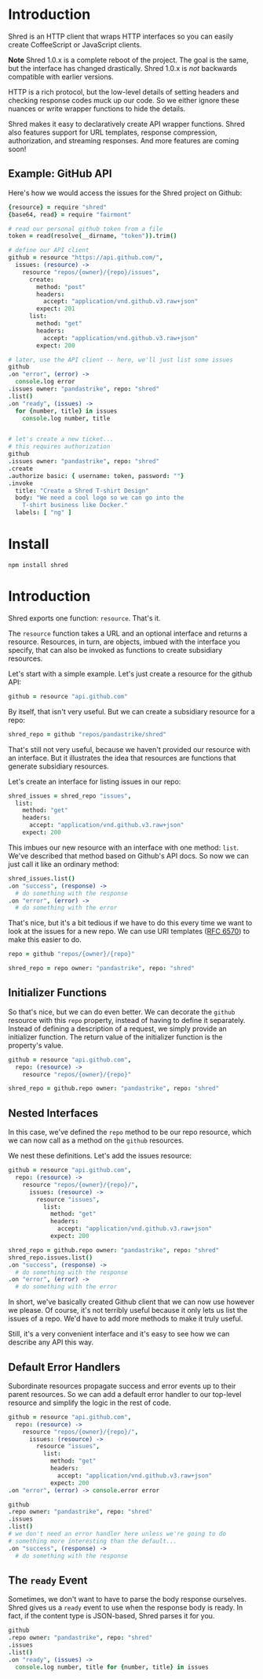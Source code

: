 # Introduction

Shred is an HTTP client that wraps HTTP interfaces so you can easily create CoffeeScript or JavaScript clients.

**Note** Shred 1.0.x is a complete reboot of the project. The goal is the same, but the interface has changed drastically. Shred 1.0.x is _not_ backwards compatible with earlier versions.

HTTP is a rich protocol, but the low-level details of setting headers and checking response codes muck up our code. So we either ignore these nuances or write wrapper functions to hide the details.

Shred makes it easy to declaratively create API wrapper functions. Shred also features support for URL templates, response compression, authorization, and streaming responses. And more features are coming soon!

## Example: GitHub API

Here's how we would access the issues for the Shred project on Github:

```coffeescript
{resource} = require "shred"
{base64, read} = require "fairmont"

# read our personal github token from a file
token = read(resolve(__dirname, "token")).trim()

# define our API client
github = resource "https://api.github.com/",
  issues: (resource) ->
    resource "repos/{owner}/{repo}/issues",
      create:
        method: "post"
        headers:
          accept: "application/vnd.github.v3.raw+json"
        expect: 201
      list:
        method: "get"
        headers:
          accept: "application/vnd.github.v3.raw+json"
        expect: 200

# later, use the API client -- here, we'll just list some issues
github
.on "error", (error) ->
  console.log error
.issues owner: "pandastrike", repo: "shred"
.list()
.on "ready", (issues) ->
  for {number, title} in issues
    console.log number, title


# let's create a new ticket...
# this requires authorization
github
.issues owner: "pandastrike", repo: "shred"
.create
.authorize basic: { username: token, password: ""}
.invoke
  title: "Create a Shred T-shirt Design"
  body: "We need a cool logo so we can go into the
    T-shirt business like Docker."
  labels: [ "ng" ]

```

# Install

`npm install shred`

# Introduction

Shred exports one function: `resource`. That's it.

The `resource` function takes a URL and an optional interface and returns a resource. Resources, in turn, are objects, imbued with the interface you specify, that can also be invoked as functions to create subsidiary resources.

Let's start with a simple example. Let's just create a resource for the github API:

```coffeescript
github = resource "api.github.com"
```

By itself, that isn't very useful. But we can create a subsidiary resource for a repo:

```coffeescript
shred_repo = github "repos/pandastrike/shred"
```

That's still not very useful, because we haven't provided our resource with an interface. But it illustrates the idea that resources are functions that generate subsidiary resources.

Let's create an interface for listing issues in our repo:

```coffeescript
shred_issues = shred_repo "issues",
  list:
    method: "get"
    headers:
      accept: "application/vnd.github.v3.raw+json"
    expect: 200
```

This imbues our new resource with an interface with one method: `list`. We've described that method based on Github's API docs. So now we can just call it like an ordinary method:

```coffeescript
shred_issues.list()
.on "success", (response) ->
  # do something with the response
.on "error", (error) ->
  # do something with the error
```

That's nice, but it's a bit tedious if we have to do this every time we want to look at the issues for a new repo. We can use URI templates ([RFC 6570][1]) to make this easier to do.

```coffeescript
repo = github "repos/{owner}/{repo}"

shred_repo = repo owner: "pandastrike", repo: "shred"
```

[1]:http://tools.ietf.org/html/rfc6570

## Initializer Functions

So that's nice, but we can do even better. We can decorate the `github` resource with this `repo` property, instead of having to define it separately. Instead of defining a description of a request, we simply provide an initializer function. The return value of the initializer function is the property's value.

```coffeescript
github = resource "api.github.com",
  repo: (resource) ->
    resource "repos/{owner}/{repo}"

shred_repo = github.repo owner: "pandastrike", repo: "shred"
```

## Nested Interfaces

In this case, we've defined the `repo` method to be our repo resource, which we can now call as a method on the `github` resources.

We nest these definitions. Let's add the issues resource:

```coffeescript
github = resource "api.github.com",
  repo: (resource) ->
    resource "repos/{owner}/{repo}/",
      issues: (resource) ->
        resource "issues",
          list:
            method: "get"
            headers:
              accept: "application/vnd.github.v3.raw+json"
            expect: 200

shred_repo = github.repo owner: "pandastrike", repo: "shred"
shred_repo.issues.list()
.on "success", (response) ->
  # do something with the response
.on "error", (error) ->
  # do something with the error

```

In short, we've basically created Github client that we can now use however we please. Of course, it's not terribly useful because it only lets us list the issues of a repo. We'd have to add more methods to make it truly useful.

Still, it's a very convenient interface and it's easy to see how we can describe any API this way.

## Default Error Handlers

Subordinate resources propagate success and error events up to their parent resources. So we can add a default error handler to our top-level resource and simplify the logic in the rest of code.

```coffeescript
github = resource "api.github.com",
  repo: (resource) ->
    resource "repos/{owner}/{repo}/",
      issues: (resource) ->
        resource "issues",
          list:
            method: "get"
            headers:
              accept: "application/vnd.github.v3.raw+json"
            expect: 200
.on "error", (error) -> console.error error

github
.repo owner: "pandastrike", repo: "shred"
.issues
.list()
# we don't need an error handler here unless we're going to do
# something more interesting than the default...
.on "success", (response) ->
  # do something with the response
```

## The `ready` Event

Sometimes, we don't want to have to parse the body response ourselves. Shred gives us a `ready` event to use when the response body is ready. In fact, if the content type is JSON-based, Shred parses it for you.

```coffeescript
github
.repo owner: "pandastrike", repo: "shred"
.issues
.list()
.on "ready", (issues) ->
  console.log number, title for {number, title} in issues
